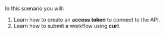 In this scenario you will:

1. Learn how to create an **access token** to connect to the API.
1. Learn how to submit a workflow using **curl**.

